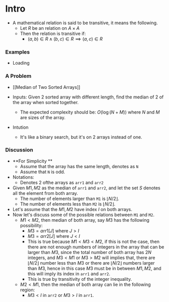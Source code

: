 # Intro

* A mathematical relation is said to be transitive, it means the following. 
	* Let $R$ be an relation on $A\times A$
	* Then the relation is transitive if: 
		* $(a, b)\in R \wedge (b, c) \in R \implies (a, c)\in R$


### Examples
* Loading


### A Problem
* [[Median of Two Sorted Arrays]]

* Inputs: Given 2 sorted array with different length, find the median of 2 of the array when sorted together. 
	* The expected complexity should be: $O(\log{(N + M)})$ where $N$ and $M$ are sizes of the array. 
* Intution
	* It's like a binary search, but it's on 2 arrays instead of one. 

### Discussion 
* **For Simplicity **
	* Assume that the array has the same length, denotes as `N`
	* Assume that `N` is  odd. 
* Notations: 
	* Denotes 2 ofthe arrays as `arr1` and `arr2`
* Given $M1, M2$ as the median of `arr1` and `arr2`, and let the set $S$ denotes all the element from both array. 
	* The number of elements larger than `M1` is $\lfloor N/2 \rfloor$. 
	* The number of elements less than `M2` is $\lfloor N/2 \rfloor$. 
* Let's assume that the $M1, M2$ have index $I$ on both arrays.
* Now let's discuss some of the possible relations between `M1` and `M2`. 
	* $M1 < M2$, then median of both array, say $M3$ has the following possibility: 
		* $M3 = arr1[J]$  where $J > I$
		* $M3 = arr2[J]$ where $J < I$
		* This is true because $M1 < M3 < M2$, if this is not the case, then there are not enough numbers of integers in the array that can be larger than $M3$, since the total number of both array has $2N$ integers, and $M3 < M1$ or $M3 > M2$ will implies that, there are $\lfloor N/2 \rfloor$ number less than $M3$ or there are $\lfloor N/2 \rfloor$ numbers larger than $M3$, hence in this case $M3$ must be in between $M1, M2$, and this will imply its index in `arr1` and `arr2`. 
		* This is true by transitivity of the integer inequality. 
	* $M2 < M1$, then the median of both array can lie in the following region:
		* $M3 < I$ in `arr2` or $M3 > I$ in `arr1`. 